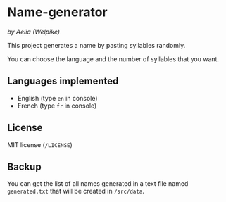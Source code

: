 # Name-generator
*by Aelia (Welpike)*

This project generates a name by pasting syllables randomly.

You can choose the language and the number of syllables that you want.

## Languages implemented
- English (type ``en`` in console)
- French (type ``fr`` in console)

## License
MIT license (``/LICENSE``)

## Backup
You can get the list of all names generated in a text file named ``generated.txt`` that will be created in ``/src/data``.
